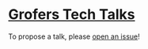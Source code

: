 # [Grofers Tech Talks](https://www.meetup.com/Grofers-Tech-Talks-Bangalore/)

To propose a talk, please [open an issue](https://github.com/grofers/talks/issues/new/choose)!
